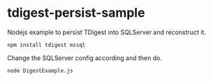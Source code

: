 # tdigest-persist-sample

Nodejs example to persist TDigest into SQLServer and reconstruct it. 

```
npm install tdigest mssql
```

Change the SQLServer config according and then do. 

```
node DigestExample.js
```
